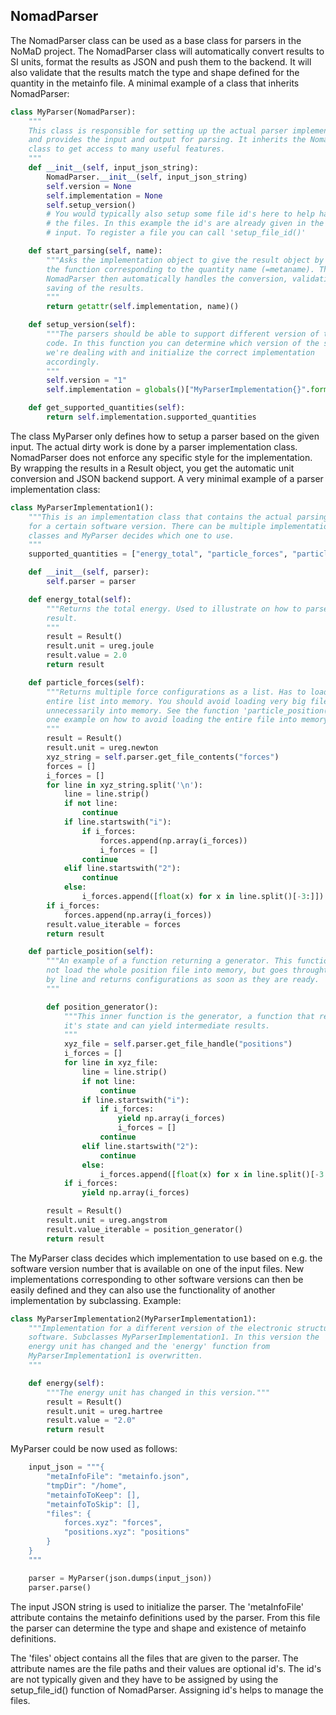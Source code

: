 ## NomadParser

The NomadParser class can be used as a base class for parsers in the NoMaD
project. The NomadParser class will automatically convert results to SI units,
format the results as JSON and push them to the backend. It will also validate
that the results match the type and shape defined for the quantity in the
metainfo file. A minimal example of a class that inherits NomadParser:

```python
class MyParser(NomadParser):
    """
    This class is responsible for setting up the actual parser implementation
    and provides the input and output for parsing. It inherits the NomadParser
    class to get access to many useful features.
    """
    def __init__(self, input_json_string):
        NomadParser.__init__(self, input_json_string)
        self.version = None
        self.implementation = None
        self.setup_version()
        # You would typically also setup some file id's here to help handling
        # the files. In this example the id's are already given in the JSON
        # input. To register a file you can call 'setup_file_id()'

    def start_parsing(self, name):
        """Asks the implementation object to give the result object by calling
        the function corresponding to the quantity name (=metaname). The
        NomadParser then automatically handles the conversion, validation and
        saving of the results.
        """
        return getattr(self.implementation, name)()

    def setup_version(self):
        """The parsers should be able to support different version of the same
        code. In this function you can determine which version of the software
        we're dealing with and initialize the correct implementation
        accordingly.
        """
        self.version = "1"
        self.implementation = globals()["MyParserImplementation{}".format(self.version)](self)

    def get_supported_quantities(self):
        return self.implementation.supported_quantities
```

The class MyParser only defines how to setup a parser based on the given input.
The actual dirty work is done by a parser implementation class. NomadParser
does not enforce any specific style for the implementation. By wrapping the
results in a Result object, you get the automatic unit conversion and JSON
backend support. A very minimal example of a parser implementation class:

```python
class MyParserImplementation1():
    """This is an implementation class that contains the actual parsing logic
    for a certain software version. There can be multiple implementation
    classes and MyParser decides which one to use.
    """
    supported_quantities = ["energy_total", "particle_forces", "particle_position"]

    def __init__(self, parser):
        self.parser = parser

    def energy_total(self):
        """Returns the total energy. Used to illustrate on how to parse a single
        result.
        """
        result = Result()
        result.unit = ureg.joule
        result.value = 2.0
        return result

    def particle_forces(self):
        """Returns multiple force configurations as a list. Has to load the
        entire list into memory. You should avoid loading very big files
        unnecessarily into memory. See the function 'particle_position()' for a
        one example on how to avoid loading the entire file into memory.
        """
        result = Result()
        result.unit = ureg.newton
        xyz_string = self.parser.get_file_contents("forces")
        forces = []
        i_forces = []
        for line in xyz_string.split('\n'):
            line = line.strip()
            if not line:
                continue
            if line.startswith("i"):
                if i_forces:
                    forces.append(np.array(i_forces))
                    i_forces = []
                continue
            elif line.startswith("2"):
                continue
            else:
                i_forces.append([float(x) for x in line.split()[-3:]])
        if i_forces:
            forces.append(np.array(i_forces))
        result.value_iterable = forces
        return result

    def particle_position(self):
        """An example of a function returning a generator. This function does
        not load the whole position file into memory, but goes throught it line
        by line and returns configurations as soon as they are ready.
        """

        def position_generator():
            """This inner function is the generator, a function that remebers
            it's state and can yield intermediate results.
            """
            xyz_file = self.parser.get_file_handle("positions")
            i_forces = []
            for line in xyz_file:
                line = line.strip()
                if not line:
                    continue
                if line.startswith("i"):
                    if i_forces:
                        yield np.array(i_forces)
                        i_forces = []
                    continue
                elif line.startswith("2"):
                    continue
                else:
                    i_forces.append([float(x) for x in line.split()[-3:]])
            if i_forces:
                yield np.array(i_forces)

        result = Result()
        result.unit = ureg.angstrom
        result.value_iterable = position_generator()
        return result
```

The MyParser class decides which implementation to use based on e.g. the
software version number that is available on one of the input files. New
implementations corresponding to other software versions can then be easily
defined and they can also use the functionality of another implementation by
subclassing. Example:

```python
class MyParserImplementation2(MyParserImplementation1):
    """Implementation for a different version of the electronic structure
    software. Subclasses MyParserImplementation1. In this version the
    energy unit has changed and the 'energy' function from
    MyParserImplementation1 is overwritten.
    """

    def energy(self):
        """The energy unit has changed in this version."""
        result = Result()
        result.unit = ureg.hartree
        result.value = "2.0"
        return result
```
MyParser could be now used as follows:

```python
    input_json = """{
        "metaInfoFile": "metainfo.json",
        "tmpDir": "/home",
        "metainfoToKeep": [],
        "metainfoToSkip": [],
        "files": {
            forces.xyz": "forces",
            "positions.xyz": "positions"
        }
    }
    """

    parser = MyParser(json.dumps(input_json))
    parser.parse()
```

The input JSON string is used to initialize the parser. The 'metaInfoFile'
attribute contains the metainfo definitions used by the parser. From this file
the parser can determine the type and shape and existence of metainfo
definitions.

The 'files' object contains all the files that are given to the parser. The
attribute names are the file paths and their values are optional id's. The id's
are not typically given and they have to be assigned by using the
setup_file_id() function of NomadParser. Assigning id's helps to manage the
files.
